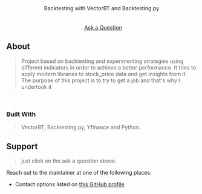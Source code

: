 <div align="center">
  Backtesting with VectorBT and Backtesting.py
  <br />
  <br />
  <br />
  .
  <a href="https://twitter.com/home?lang=pt">Ask a Question</a>
</div>

## About

> Project based on backtesting and experimenting strategies
> using different indicators in order to achieve a better performance.
> It tries to apply modern libraries to stock_price data and get insights from it.
> The purpose of this project is to try to get a job and that's why I undertook it


<br>

### Built With
> VectorBT, Backtesting.py, Yfinance and Python.

## Support

> just click on the ask a question above.

Reach out to the maintainer at one of the following places:

- Contact options listed on [this GitHub profile](https://github.com/jpcunhadias)
